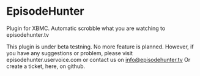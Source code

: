 EpisodeHunter
=============

Plugin for XBMC.
Automatic scrobble what you are watching to episodehunter.tv  

This plugin is under beta testning.
No more feature is planned.
However, if you have any suggestions or problem, please
visit episodehunter.uservoice.com or
contact us on info@episodehunter.tv
Or create a ticket, here, on github.

